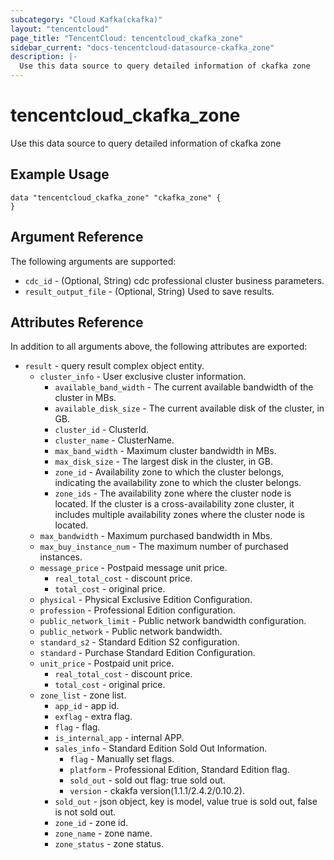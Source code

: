 ```yaml
---
subcategory: "Cloud Kafka(ckafka)"
layout: "tencentcloud"
page_title: "TencentCloud: tencentcloud_ckafka_zone"
sidebar_current: "docs-tencentcloud-datasource-ckafka_zone"
description: |-
  Use this data source to query detailed information of ckafka zone
---
```


# tencentcloud_ckafka_zone

Use this data source to query detailed information of ckafka zone

## Example Usage

```hcl
data "tencentcloud_ckafka_zone" "ckafka_zone" {
}
```

## Argument Reference

The following arguments are supported:

* `cdc_id` - (Optional, String) cdc professional cluster business parameters.
* `result_output_file` - (Optional, String) Used to save results.

## Attributes Reference

In addition to all arguments above, the following attributes are exported:

* `result` - query result complex object entity.
  * `cluster_info` - User exclusive cluster information.
    * `available_band_width` - The current available bandwidth of the cluster in MBs.
    * `available_disk_size` - The current available disk of the cluster, in GB.
    * `cluster_id` - ClusterId.
    * `cluster_name` - ClusterName.
    * `max_band_width` - Maximum cluster bandwidth in MBs.
    * `max_disk_size` - The largest disk in the cluster, in GB.
    * `zone_id` - Availability zone to which the cluster belongs, indicating the availability zone to which the cluster belongs.
    * `zone_ids` - The availability zone where the cluster node is located. If the cluster is a cross-availability zone cluster, it includes multiple availability zones where the cluster node is located.
  * `max_bandwidth` - Maximum purchased bandwidth in Mbs.
  * `max_buy_instance_num` - The maximum number of purchased instances.
  * `message_price` - Postpaid message unit price.
    * `real_total_cost` - discount price.
    * `total_cost` - original price.
  * `physical` - Physical Exclusive Edition Configuration.
  * `profession` - Professional Edition configuration.
  * `public_network_limit` - Public network bandwidth configuration.
  * `public_network` - Public network bandwidth.
  * `standard_s2` - Standard Edition S2 configuration.
  * `standard` - Purchase Standard Edition Configuration.
  * `unit_price` - Postpaid unit price.
    * `real_total_cost` - discount price.
    * `total_cost` - original price.
  * `zone_list` - zone list.
    * `app_id` - app id.
    * `exflag` - extra flag.
    * `flag` - flag.
    * `is_internal_app` - internal APP.
    * `sales_info` - Standard Edition Sold Out Information.
      * `flag` - Manually set flags.
      * `platform` - Professional Edition, Standard Edition flag.
      * `sold_out` - sold out flag: true sold out.
      * `version` - ckakfa version(1.1.1/2.4.2/0.10.2).
    * `sold_out` - json object, key is model, value true is sold out, false is not sold out.
    * `zone_id` - zone id.
    * `zone_name` - zone name.
    * `zone_status` - zone status.



